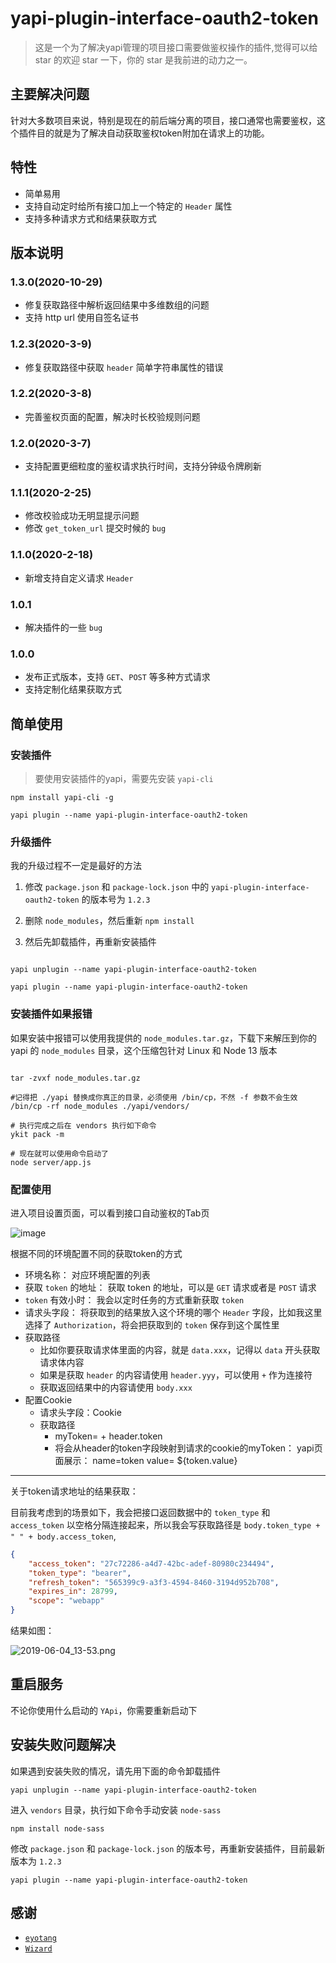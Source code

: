 # yapi-plugin-interface-oauth2-token

> 这是一个为了解决yapi管理的项目接口需要做鉴权操作的插件,觉得可以给 star 的欢迎 star 一下，你的 star 是我前进的动力之一。

## 主要解决问题

针对大多数项目来说，特别是现在的前后端分离的项目，接口通常也需要鉴权，这个插件目的就是为了解决自动获取鉴权token附加在请求上的功能。

## 特性

- 简单易用
- 支持自动定时给所有接口加上一个特定的 `Header` 属性
- 支持多种请求方式和结果获取方式

## 版本说明

### 1.3.0(2020-10-29)

- 修复获取路径中解析返回结果中多维数组的问题
- 支持 http url 使用自签名证书

### 1.2.3(2020-3-9)

- 修复获取路径中获取 `header` 简单字符串属性的错误

### 1.2.2(2020-3-8)

- 完善鉴权页面的配置，解决时长校验规则问题

### 1.2.0(2020-3-7)

- 支持配置更细粒度的鉴权请求执行时间，支持分钟级令牌刷新

### 1.1.1(2020-2-25)

- 修改校验成功无明显提示问题
- 修改 `get_token_url` 提交时候的 `bug`

### 1.1.0(2020-2-18)

- 新增支持自定义请求 `Header`

### 1.0.1

- 解决插件的一些 `bug`

### 1.0.0

- 发布正式版本，支持 `GET`、`POST` 等多种方式请求
- 支持定制化结果获取方式

## 简单使用

### 安装插件

> 要使用安装插件的yapi，需要先安装 `yapi-cli`

```shell
npm install yapi-cli -g

yapi plugin --name yapi-plugin-interface-oauth2-token
```

### 升级插件

我的升级过程不一定是最好的方法

1. 修改 `package.json` 和 `package-lock.json` 中的 `yapi-plugin-interface-oauth2-token` 的版本号为 `1.2.3`

2. 删除 `node_modules`，然后重新 `npm install`

3. 然后先卸载插件，再重新安装插件

```shell

yapi unplugin --name yapi-plugin-interface-oauth2-token

yapi plugin --name yapi-plugin-interface-oauth2-token

```

### 安装插件如果报错

如果安装中报错可以使用我提供的 `node_modules.tar.gz`，下载下来解压到你的 yapi 的 `node_modules` 目录，这个压缩包针对 Linux 和 Node 13 版本

```shell

tar -zvxf node_modules.tar.gz

#记得把 ./yapi 替换成你真正的目录，必须使用 /bin/cp，不然 -f 参数不会生效
/bin/cp -rf node_modules ./yapi/vendors/

# 执行完成之后在 vendors 执行如下命令
ykit pack -m

# 现在就可以使用命令启动了
node server/app.js
```

### 配置使用

进入项目设置页面，可以看到接口自动鉴权的Tab页

![image](https://user-images.githubusercontent.com/20592210/70865694-45395a80-1f9b-11ea-8e84-ec1f6ed5bc81.png)

根据不同的环境配置不同的获取token的方式

- 环境名称： 对应环境配置的列表
- 获取 `token` 的地址： 获取 token 的地址，可以是 `GET` 请求或者是 `POST` 请求
- `token` 有效小时： 我会以定时任务的方式重新获取 `token`
- 请求头字段： 将获取到的结果放入这个环境的哪个 `Header` 字段，比如我这里选择了 `Authorization`，将会把获取到的 `token` 保存到这个属性里
- 获取路径
  - 比如你要获取请求体里面的内容，就是 `data.xxx`，记得以 `data` 开头获取请求体内容
  - 如果是获取 `header` 的内容请使用 `header.yyy`，可以使用 `+` 作为连接符
  - 获取返回结果中的内容请使用 `body.xxx`
- 配置Cookie
  - 请求头字段：Cookie
  - 获取路径
    - myToken= + header.token
    - 将会从header的token字段映射到请求的cookie的myToken： yapi页面展示： name=token  value= ${token.value}

---

关于token请求地址的结果获取：

目前我考虑到的场景如下，我会把接口返回数据中的 `token_type` 和 `access_token` 以空格分隔连接起来，所以我会写获取路径是 `body.token_type +  " " + body.access_token`,

```json
{
    "access_token": "27c72286-a4d7-42bc-adef-80980c234494",
    "token_type": "bearer",
    "refresh_token": "565399c9-a3f3-4594-8460-3194d952b708",
    "expires_in": 28799,
    "scope": "webapp"
}
```

结果如图：

![2019-06-04_13-53.png](https://i.loli.net/2019/06/04/5cf6077ea6db826842.png)

## 重启服务

不论你使用什么启动的 `YApi`，你需要重新启动下

## 安装失败问题解决

如果遇到安装失败的情况，请先用下面的命令卸载插件

```shell
yapi unplugin --name yapi-plugin-interface-oauth2-token
```

进入 `vendors` 目录，执行如下命令手动安装 `node-sass`

```shell
npm install node-sass
```

修改 `package.json` 和 `package-lock.json` 的版本号，再重新安装插件，目前最新版本为 `1.2.3`

```shell
yapi plugin --name yapi-plugin-interface-oauth2-token
```

## 感谢

- [`eyotang`](https://github.com/eyotang)
- [`Wizard`](https://github.com/lsw1991abc)

